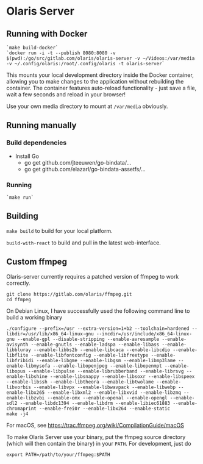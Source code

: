 # Olaris Server


## Running with Docker

    `make build-docker`
    `docker run -i -t --publish 8080:8080 -v $(pwd):/go/src/gitlab.com/olaris/olaris-server -v ~/Videos:/var/media -v ~/.config/olaris:/root/.config/olaris -t olaris-server`


This mounts your local development directory inside the Docker container, allowing you to make changes to the application without rebuilding the container. The container features auto-reload functionality - just save a file, wait a few seconds and reload in your browser!

Use your own media directory to mount at `/var/media` obviously.

## Running manually

### Build dependencies
  * Install Go
	* go get github.com/jteeuwen/go-bindata/...
	* go get github.com/elazarl/go-bindata-assetfs/...

### Running

	`make run`

## Building

  `make build` to build for your local platform.

  `build-with-react` to build and pull in the latest web-interface.

## Custom ffmpeg

Olaris-server currently requires a patched version of ffmpeg to
work correctly.

	git clone https://gitlab.com/olaris/ffmpeg.git
	cd ffmpeg

On Debian Linux, I have successfully used the following command line to build a working binary

	./configure --prefix=/usr --extra-version=1+b2 --toolchain=hardened --libdir=/usr/lib/x86_64-linux-gnu --incdir=/usr/include/x86_64-linux-gnu --enable-gpl --disable-stripping --enable-avresample --enable-avisynth --enable-gnutls --enable-ladspa --enable-libass --enable-libbluray --enable-libbs2b --enable-libcaca --enable-libcdio --enable-libflite --enable-libfontconfig --enable-libfreetype --enable-libfribidi --enable-libgme --enable-libgsm --enable-libmp3lame --enable-libmysofa --enable-libopenjpeg --enable-libopenmpt --enable-libopus --enable-libpulse --enable-librubberband --enable-librsvg --enable-libshine --enable-libsnappy --enable-libsoxr --enable-libspeex --enable-libssh --enable-libtheora --enable-libtwolame --enable-libvorbis --enable-libvpx --enable-libwavpack --enable-libwebp --enable-libx265 --enable-libxml2 --enable-libxvid --enable-libzmq --enable-libzvbi --enable-omx --enable-openal --enable-opengl --enable-sdl2 --enable-libdc1394 --enable-libdrm --enable-libiec61883 --enable-chromaprint --enable-frei0r --enable-libx264 --enable-static
	make -j4

For macOS, see https://trac.ffmpeg.org/wiki/CompilationGuide/macOS

To make Olaris Server use your binary, put the ffmpeg source directory (which will then contain the binary) in your `PATH`. For development, just do

	export PATH=/path/to/your/ffmpeg:$PATH
